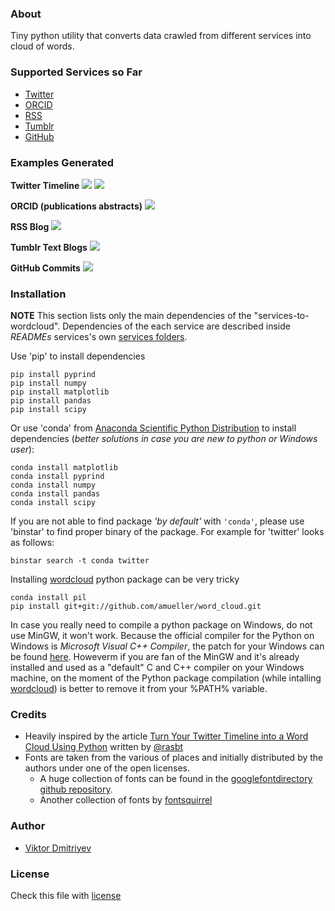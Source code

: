 ### About

Tiny python utility that converts data crawled from different services into cloud of words.

### Supported Services so Far
* [Twitter](https://twitter.com/)
* [ORCID](http://orcid.org/)
* [RSS](http://en.wikipedia.org/wiki/RSS)
* [Tumblr](https://www.tumblr.com/)
* [GitHub](https://github.com/)

### Examples Generated

**Twitter Timeline**
![](./examples/twitter-wordcloud-twee-jollylodger-regular-square-mask-black.png)
![](./examples/twitter-wordcloud-twee-walterturncoat-twitter-mask-white.png)

**ORCID (publications abstracts)**
![](./examples/orcid-wordcloud-arvo-regular-r-and-d-black.png)

**RSS Blog**
![](./examples/rss-wordcloud-ribeye-regular-rss-mask-white.png)

**Tumblr Text Blogs**
![](./examples/tumblr-wordcloud-eater-regular-square-mask-black.png)

**GitHub Commits**
![](./examples/github-wordcloud-jollylodger-regular-github-logo-inverted-mask-black.png)

### Installation

**NOTE** This section lists only the main dependencies of the "services-to-wordcloud". Dependencies of the each service are described inside *READMEs* services's own [services folders](services).

Use 'pip' to install dependencies
```
pip install pyprind
pip install numpy
pip install matplotlib
pip install pandas
pip install scipy
```

Or use 'conda' from [Anaconda Scientific Python Distribution](https://store.continuum.io/cshop/anaconda/) to install dependencies (*better solutions in case you are new to python or Windows user*):
```
conda install matplotlib
conda install pyprind
conda install numpy
conda install pandas
conda install scipy
```

If you are not able to find package *'by default'* with ```'conda'```, please use 'binstar' to find proper binary of the package.
For example for 'twitter' looks as follows:
```
binstar search -t conda twitter
```

Installing [wordcloud](https://github.com/amueller/word_cloud) python package can be very tricky
```
conda install pil
pip install git+git://github.com/amueller/word_cloud.git
```

In case you really need to compile a python package on Windows, do not use MinGW, it won't work. Because the official compiler for the Python on Windows is *Microsoft Visual C++ Compiler*, the patch for your Windows can be found [here](http://www.microsoft.com/en-us/download/details.aspx?id=44266). Howeverm if you are fan of the MinGW and it's already installed and used as a "default" C and C++ compiler on your Windows machine, on the moment of the Python package compilation (while intalling [wordcloud](https://github.com/amueller/word_cloud)) is better to remove it from your %PATH% variable.

### Credits

* Heavily inspired by the article [Turn Your Twitter Timeline into a Word Cloud Using Python](http://sebastianraschka.com/Articles/2014_twitter_wordcloud.html#A.-Downloading-Your-Twitter-Timeline-Tweets) written by [@rasbt](https://github.com/rasbt)
* Fonts are taken from the various of places and initially distributed by the authors under one of the open licenses.
	- A huge collection of fonts can be found in the [googlefontdirectory github repository](https://github.com/w0ng/googlefontdirectory).
	- Another collection of fonts by [fontsquirrel](http://www.fontsquirrel.com/fonts/)


### Author
* [Viktor Dmitriyev](https://github.com/vdmitriyev)

###  License

Check this file with [license](LICENSE)
